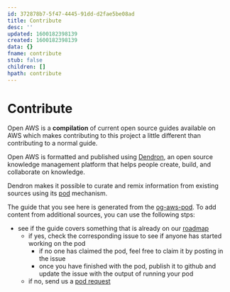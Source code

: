 ```yaml
---
id: 372878b7-5f47-4445-91dd-d2fae5be08ad
title: Contribute
desc: ''
updated: 1600182398139
created: 1600182398139
data: {}
fname: contribute
stub: false
children: []
hpath: contribute
---
```

# Contribute

Open AWS is a **compilation** of current open source guides available on AWS which makes contributing to this project a little different than contributing to a normal guide. 

Open AWS is formatted and published using [Dendron](https://dendron.so), an open source knowledge management platform that helps people create, build, and collaborate on knowledge. 

Dendron makes it possible to curate and remix information from existing sources using its [pod](TODO) mechanism. 

The guide that you see here is generated from the [og-aws-pod](TODO). To add content from additional sources, you can use the following stps:

- see if the guide covers something that is already on our [roadmap](6cd09d9c-6929-423c-9bb0-a117e8215473)
  - if yes, check the corresponding issue to see if anyone has started working on the pod
    - if no one has claimed the pod, feel free to claim it by posting in the issue
    - once you have finished with the pod, publish it to github and update the issue with the output of running your pod
  - if no, send us a [pod request](TODO) 
